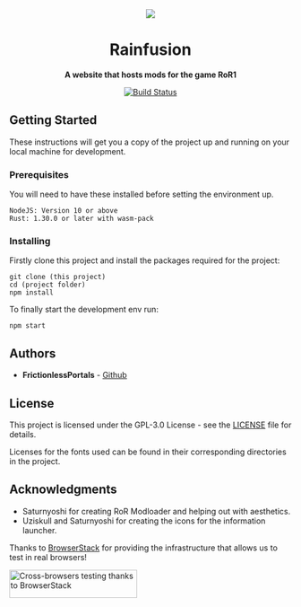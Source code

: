 <div align="center">

  <img src="https://fustran.github.io/rainstash/items/vanilla_items/itemIcons/item_Infusion.png"/>
  <h1>Rainfusion</h1>

  <strong>A website that hosts mods for the game RoR1</strong>

  <p>
    <a href="https://travis-ci.com/Rainfusion/rainfusion"><img src="https://travis-ci.com/Rainfusion/rainfusion.svg?branch=master" alt="Build Status" /></a>
  </p>
</div>

## Getting Started

These instructions will get you a copy of the project up and running on your local machine for development.

### Prerequisites

You will need to have these installed before setting the environment up.

```
NodeJS: Version 10 or above
Rust: 1.30.0 or later with wasm-pack
```

### Installing

Firstly clone this project and install the packages required for the project:

```
git clone (this project)
cd (project folder)
npm install
```

To finally start the development env run:

```
npm start
```

## Authors

* **FrictionlessPortals** - [Github](https://github.com/FrictionlessPortals)

## License

This project is licensed under the GPL-3.0 License - see the [LICENSE](LICENSE) file for details.

Licenses for the fonts used can be found in their corresponding directories in the project.

## Acknowledgments

* Saturnyoshi for creating RoR Modloader and helping out with aesthetics.
* Uziskull and Saturnyoshi for creating the icons for the information launcher.

Thanks to [BrowserStack](https://www.browserstack.com/) for providing the infrastructure that allows us to test in real browsers!

[<img src="https://live.browserstack.com/images/opensource/browserstack-logo.svg" height="50" width="228" alt="Cross-browsers testing thanks to BrowserStack"/>](https://www.browserstack.com/)